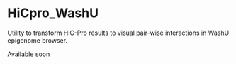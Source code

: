 # HiCpro_WashU
Utility to transform HiC-Pro results to visual pair-wise interactions in WashU epigenome browser. 

Available soon
